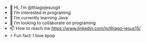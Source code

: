 - 👋 Hi, I’m @thiagojesusgit
- 👀 I’m interested in programing
- 🌱 I’m currently learning Java
- 💞️ I’m looking to collaborate on programing
- 📫 How to reach me https://www.linkedin.com/in/thiago-jesus15/ 
- ⚡ Fun fact: I love kpop

<!---
thiagojesusgit/thiagojesusgit is a ✨ special ✨ repository because its `README.md` (this file) appears on your GitHub profile.
You can click the Preview link to take a look at your changes.
--->
